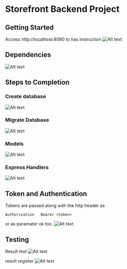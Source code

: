 # Storefront Backend Project

## Getting Started

Access http://localhost:8080 to has instruction
![Alt text](image-1.png)


## Dependencies
![Alt text](image-2.png)

## Steps to Completion
### Create database
![Alt text](image-3.png)

### Migrate Database
![Alt text](image-4.png)

### Models
![Alt text](image-5.png)

### Express Handlers
![Alt text](image-6.png)


## Token and Authentication
Tokens are passed along with the http header as 
```
Authorization   Bearer <token>
```
or as paramater ok too.
![Alt text](image-7.png)

## Testing
Result test
![Alt text](image-8.png)

result register
![Alt text](image-9.png)


